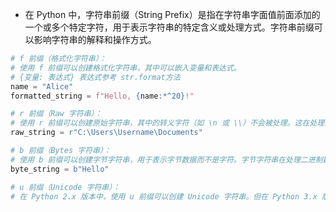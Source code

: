 - 在 Python 中，字符串前缀（String Prefix）是指在字符串字面值前面添加的一个或多个特定字符，用于表示字符串的特定含义或处理方式。字符串前缀可以影响字符串的解释和操作方式。
```python
# f 前缀（格式化字符串）：
# 使用 f 前缀可以创建格式化字符串，其中可以嵌入变量和表达式。
# {变量: 表达式} 表达式参考 str.format方法
name = "Alice"
formatted_string = f"Hello, {name:*^20}!"

# r 前缀（Raw 字符串）：
# 使用 r 前缀可以创建原始字符串，其中的转义字符（如 \n 或 \\）不会被处理。这在处理正则表达式、文件路径等场景中非常有用。
raw_string = r"C:\Users\Username\Documents"

# b 前缀（Bytes 字符串）：
# 使用 b 前缀可以创建字节字符串，用于表示字节数据而不是字符。字节字符串在处理二进制数据时很有用。
byte_string = b"Hello"

# u 前缀（Unicode 字符串）：
# 在 Python 2.x 版本中，使用 u 前缀可以创建 Unicode 字符串。但在 Python 3.x 版本中，字符串默认就是 Unicode 字符串，无需显式添加前缀。


```